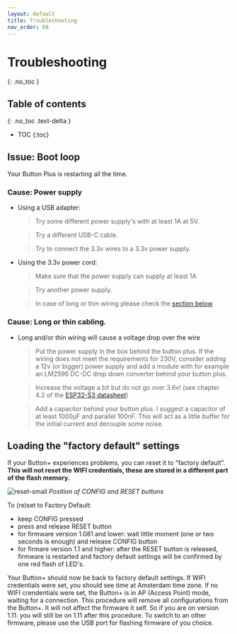 ```yaml
---
layout: default
title: Troubleshooting
nav_order: 60
---
```


# Troubleshooting
{: .no_toc }

## Table of contents
{: .no_toc .text-delta }
- TOC
{:toc}

## Issue: Boot loop
Your Button Plus is restarting all the time.

### Cause: Power supply
* Using a USB adapter: 
  > Try some different power supply's with at least 1A at 5V.

  > Try a different USB-C cable.

  > Try to connect the 3.3v wires to a 3.3v power supply.
* Using the 3.3v power cord:
  > Make sure that the power supply can supply at least 1A

  > Try another power supply.

  > In case of long or thin wiring please check the [section below](#cause-long-or-thin-cabling) 

### Cause: Long or thin cabling.

* Long and/or thin wiring will cause a voltage drop over the wire
  > Put the power supply in the box behind the button plus. If the wiring does not meet the requirements for 230V,
  > consider adding a 12v (or bigger) power supply and add a module with for example an LM2596 DC-DC drop down converter behind your button plus.
  
  > Increase the voltage a bit but do not go over 3.6v! (see chapter 4.2 of the [ESP32-S3 datasheet](https://www.espressif.com/sites/default/files/documentation/esp32-s3_datasheet_en.pdf))
  
  > Add a capacitor behind your button plus. I suggest a capacitor of at least 1000µF and parallel 100nF. This will act as a little buffer 
  > for the initial current and decouple some noise.
  >

## Loading the "factory default" settings
If your Button+ experiences problems, you can reset it to "factory default". **This will not reset the WIFI credentials, these are stored in a different part of the flash memory.**

![reset-small](https://github.com/balk77/balk77.github.io/assets/10166350/d6b4d574-9c1e-4796-a998-eda07cce40e6)
*Position of CONFIG and RESET buttons*

To (re)set to Factory Default:
* keep CONFIG pressed
* press and release RESET button
* for firmware version 1.081 and lower: wait little moment (one or two seconds is enough) and release CONFIG button
* for firmare version 1.1 and higher: after the RESET button is released, firmware is restarted and factory default settings will be confirmed by one red flash of LED's.

Your Button+ should now be back to factory default settings. If WIFI credentials were set, you should see time at Amsterdam time zone. If no WIFI crendentials were set, the Button+ is in AP (Access Point) mode, waiting for a connection.
This procedure will remove all configurations from the Button+. It will not affect the firmware it self. So if you are on version 1.11. you will still be on 1.11 after this procedure. To switch to an other firmware, please use the USB port for flashing firmware of you choice.
